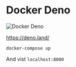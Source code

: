 # Docker Deno

![Docker Deno](https://www.freecodecamp.org/news/content/images/2020/05/Screen-Shot-2020-05-11-at-18.55.24.png)

https://deno.land/

`docker-compose up` 

And vist `localhost:8000`

